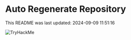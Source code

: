 # Auto Regenerate Repository

This README was last updated: 2024-09-09 11:51:16

 ![TryHackMe](https://tryhackme.com/badge/533634)